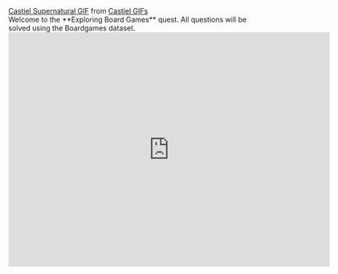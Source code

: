<div class="tenor-gif-embed" data-postid="4895486" data-share-method="host" data-width="100%" data-aspect-ratio="1.8582089552238805"><a href="https://tenor.com/view/castiel-supernatural-dean-board-game-sorry-gif-4895486">Castiel Supernatural GIF</a> from <a href="https://tenor.com/search/castiel-gifs">Castiel GIFs</a></div><script type="text/javascript" async src="https://tenor.com/embed.js"></script>
Welcome to the **Exploring Board Games** quest. All questions will be solved using the Boardgames dataset. 


<iframe src="https://docs.google.com/forms/d/e/1FAIpQLSde3ybKcs-IqUSLag8QHZTJlhmAerNmxI4FhNEmIhVinzbW6g/viewform?embedded=true" width="640" height="467" frameborder="0" marginheight="0" marginwidth="0">Loading…</iframe>

